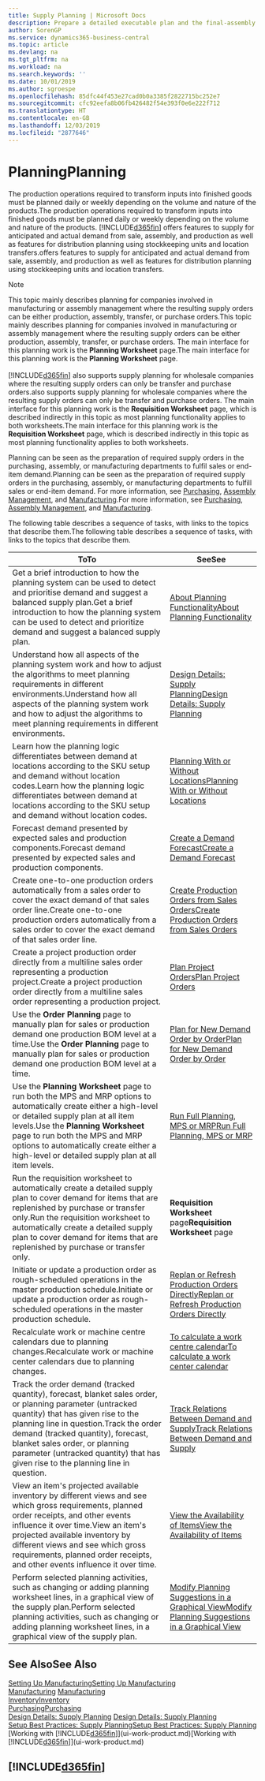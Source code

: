 ```yaml
---
title: Supply Planning | Microsoft Docs
description: Prepare a detailed executable plan and the final-assembly production schedule for sales and production demand.
author: SorenGP
ms.service: dynamics365-business-central
ms.topic: article
ms.devlang: na
ms.tgt_pltfrm: na
ms.workload: na
ms.search.keywords: ''
ms.date: 10/01/2019
ms.author: sgroespe
ms.openlocfilehash: 85dfc44f453e27cad0b0a3385f2822715bc252e7
ms.sourcegitcommit: cfc92eefa8b06fb426482f54e393f0e6e222f712
ms.translationtype: HT
ms.contentlocale: en-GB
ms.lasthandoff: 12/03/2019
ms.locfileid: "2877646"
---
```

# <a name="planning"></a><span data-ttu-id="ee516-103">Planning</span><span class="sxs-lookup"><span data-stu-id="ee516-103">Planning</span></span>
<span data-ttu-id="ee516-104">The production operations required to transform inputs into finished goods must be planned daily or weekly depending on the volume and nature of the products.</span><span class="sxs-lookup"><span data-stu-id="ee516-104">The production operations required to transform inputs into finished goods must be planned daily or weekly depending on the volume and nature of the products.</span></span> [!INCLUDE[d365fin](includes/d365fin_md.md)] <span data-ttu-id="ee516-105">offers features to supply for anticipated and actual demand from sale, assembly, and production as well as features for distribution planning using stockkeeping units and location transfers.</span><span class="sxs-lookup"><span data-stu-id="ee516-105">offers features to supply for anticipated and actual demand from sale, assembly, and production as well as features for distribution planning using stockkeeping units and location transfers.</span></span>

> [!NOTE]
> <span data-ttu-id="ee516-106">This topic mainly describes planning for companies involved in manufacturing or assembly management where the resulting supply orders can be either production, assembly, transfer, or purchase orders.</span><span class="sxs-lookup"><span data-stu-id="ee516-106">This topic mainly describes planning for companies involved in manufacturing or assembly management where the resulting supply orders can be either production, assembly, transfer, or purchase orders.</span></span> <span data-ttu-id="ee516-107">The main interface for this planning work is the **Planning Worksheet** page.</span><span class="sxs-lookup"><span data-stu-id="ee516-107">The main interface for this planning work is the **Planning Worksheet** page.</span></span><br /><br />
> [!INCLUDE[d365fin](includes/d365fin_md.md)] <span data-ttu-id="ee516-108">also supports supply planning for wholesale companies where the resulting supply orders can only be transfer and purchase orders.</span><span class="sxs-lookup"><span data-stu-id="ee516-108">also supports supply planning for wholesale companies where the resulting supply orders can only be transfer and purchase orders.</span></span> <span data-ttu-id="ee516-109">The main interface for this planning work is the **Requisition Worksheet** page, which is described indirectly in this topic as most planning functionality applies to both worksheets.</span><span class="sxs-lookup"><span data-stu-id="ee516-109">The main interface for this planning work is the **Requisition Worksheet** page, which is described indirectly in this topic as most planning functionality applies to both worksheets.</span></span>

<span data-ttu-id="ee516-110">Planning can be seen as the preparation of required supply orders in the purchasing, assembly, or manufacturing departments to fulfil sales or end-item demand.</span><span class="sxs-lookup"><span data-stu-id="ee516-110">Planning can be seen as the preparation of required supply orders in the purchasing, assembly, or manufacturing departments to fulfill sales or end-item demand.</span></span> <span data-ttu-id="ee516-111">For more information, see [Purchasing](purchasing-manage-purchasing.md), [Assembly Management](assembly-assemble-items.md), and [Manufacturing](production-manage-manufacturing.md).</span><span class="sxs-lookup"><span data-stu-id="ee516-111">For more information, see [Purchasing](purchasing-manage-purchasing.md), [Assembly Management](assembly-assemble-items.md), and [Manufacturing](production-manage-manufacturing.md).</span></span>

<span data-ttu-id="ee516-112">The following table describes a sequence of tasks, with links to the topics that describe them.</span><span class="sxs-lookup"><span data-stu-id="ee516-112">The following table describes a sequence of tasks, with links to the topics that describe them.</span></span>   

|<span data-ttu-id="ee516-113">**To**</span><span class="sxs-lookup"><span data-stu-id="ee516-113">**To**</span></span>|<span data-ttu-id="ee516-114">**See**</span><span class="sxs-lookup"><span data-stu-id="ee516-114">**See**</span></span>|  
|------------|-------------|  
|<span data-ttu-id="ee516-115">Get a brief introduction to how the planning system can be used to detect and prioritise demand and suggest a balanced supply plan.</span><span class="sxs-lookup"><span data-stu-id="ee516-115">Get a brief introduction to how the planning system can be used to detect and prioritize demand and suggest a balanced supply plan.</span></span>|[<span data-ttu-id="ee516-116">About Planning Functionality</span><span class="sxs-lookup"><span data-stu-id="ee516-116">About Planning Functionality</span></span>](production-about-planning-functionality.md)|
|<span data-ttu-id="ee516-117">Understand how all aspects of the planning system work and how to adjust the algorithms to meet planning requirements in different environments.</span><span class="sxs-lookup"><span data-stu-id="ee516-117">Understand how all aspects of the planning system work and how to adjust the algorithms to meet planning requirements in different environments.</span></span>|[<span data-ttu-id="ee516-118">Design Details: Supply Planning</span><span class="sxs-lookup"><span data-stu-id="ee516-118">Design Details: Supply Planning</span></span>](design-details-supply-planning.md)|
|<span data-ttu-id="ee516-119">Learn how the planning logic differentiates between demand at locations according to the SKU setup and demand without location codes.</span><span class="sxs-lookup"><span data-stu-id="ee516-119">Learn how the planning logic differentiates between demand at locations according to the SKU setup and demand without location codes.</span></span>|[<span data-ttu-id="ee516-120">Planning With or Without Locations</span><span class="sxs-lookup"><span data-stu-id="ee516-120">Planning With or Without Locations</span></span>](production-planning-with-without-locations.md)|
|<span data-ttu-id="ee516-121">Forecast demand presented by expected sales and production components.</span><span class="sxs-lookup"><span data-stu-id="ee516-121">Forecast demand presented by expected sales and production components.</span></span>|[<span data-ttu-id="ee516-122">Create a Demand Forecast</span><span class="sxs-lookup"><span data-stu-id="ee516-122">Create a Demand Forecast</span></span>](production-how-to-create-a-forecast.md)|  
|<span data-ttu-id="ee516-123">Create one-to-one production orders automatically from a sales order to cover the exact demand of that sales order line.</span><span class="sxs-lookup"><span data-stu-id="ee516-123">Create one-to-one production orders automatically from a sales order to cover the exact demand of that sales order line.</span></span>|[<span data-ttu-id="ee516-124">Create Production Orders from Sales Orders</span><span class="sxs-lookup"><span data-stu-id="ee516-124">Create Production Orders from Sales Orders</span></span>](production-how-to-create-production-orders-from-sales-orders.md)|
|<span data-ttu-id="ee516-125">Create a project production order directly from a multiline sales order representing a production project.</span><span class="sxs-lookup"><span data-stu-id="ee516-125">Create a project production order directly from a multiline sales order representing a production project.</span></span>|[<span data-ttu-id="ee516-126">Plan Project Orders</span><span class="sxs-lookup"><span data-stu-id="ee516-126">Plan Project Orders</span></span>](production-how-to-plan-project-orders.md)|
|<span data-ttu-id="ee516-127">Use the **Order Planning** page to manually plan for sales or production demand one production BOM level at a time.</span><span class="sxs-lookup"><span data-stu-id="ee516-127">Use the **Order Planning** page to manually plan for sales or production demand one production BOM level at a time.</span></span>|[<span data-ttu-id="ee516-128">Plan for New Demand Order by Order</span><span class="sxs-lookup"><span data-stu-id="ee516-128">Plan for New Demand Order by Order</span></span>](production-how-to-plan-for-new-demand.md)|
|<span data-ttu-id="ee516-129">Use the **Planning Worksheet** page to run both the MPS and MRP options to automatically create either a high-level or detailed supply plan at all item levels.</span><span class="sxs-lookup"><span data-stu-id="ee516-129">Use the **Planning Worksheet** page to run both the MPS and MRP options to automatically create either a high-level or detailed supply plan at all item levels.</span></span>|[<span data-ttu-id="ee516-130">Run Full Planning, MPS or MRP</span><span class="sxs-lookup"><span data-stu-id="ee516-130">Run Full Planning, MPS or MRP</span></span>](production-how-to-run-mps-and-mrp.md)|
|<span data-ttu-id="ee516-131">Run the requisition worksheet to automatically create a detailed supply plan to cover demand for items that are replenished by purchase or transfer only.</span><span class="sxs-lookup"><span data-stu-id="ee516-131">Run the requisition worksheet to automatically create a detailed supply plan to cover demand for items that are replenished by purchase or transfer only.</span></span>|<span data-ttu-id="ee516-132">**Requisition Worksheet** page</span><span class="sxs-lookup"><span data-stu-id="ee516-132">**Requisition Worksheet** page</span></span>|  
|<span data-ttu-id="ee516-133">Initiate or update a production order as rough-scheduled operations in the master production schedule.</span><span class="sxs-lookup"><span data-stu-id="ee516-133">Initiate or update a production order as rough-scheduled operations in the master production schedule.</span></span>|[<span data-ttu-id="ee516-134">Replan or Refresh Production Orders Directly</span><span class="sxs-lookup"><span data-stu-id="ee516-134">Replan or Refresh Production Orders Directly</span></span>](production-how-to-replan-refresh-production-orders.md)|
|<span data-ttu-id="ee516-135">Recalculate work or machine centre calendars due to planning changes.</span><span class="sxs-lookup"><span data-stu-id="ee516-135">Recalculate work or machine center calendars due to planning changes.</span></span>|[<span data-ttu-id="ee516-136">To calculate a work centre calendar</span><span class="sxs-lookup"><span data-stu-id="ee516-136">To calculate a work center calendar</span></span>](production-how-to-create-work-center-calendars.md#to-calculate-a-work-center-calendar)|
|<span data-ttu-id="ee516-137">Track the order demand (tracked quantity), forecast, blanket sales order, or planning parameter (untracked quantity) that has given rise to the planning line in question.</span><span class="sxs-lookup"><span data-stu-id="ee516-137">Track the order demand (tracked quantity), forecast, blanket sales order, or planning parameter (untracked quantity) that has given rise to the planning line in question.</span></span>|[<span data-ttu-id="ee516-138">Track Relations Between Demand and Supply</span><span class="sxs-lookup"><span data-stu-id="ee516-138">Track Relations Between Demand and Supply</span></span>](production-how-track-demand-supply.md)|
|<span data-ttu-id="ee516-139">View an item's projected available inventory by different views and see which gross requirements, planned order receipts, and other events influence it over time.</span><span class="sxs-lookup"><span data-stu-id="ee516-139">View an item's projected available inventory by different views and see which gross requirements, planned order receipts, and other events influence it over time.</span></span>|[<span data-ttu-id="ee516-140">View the Availability of Items</span><span class="sxs-lookup"><span data-stu-id="ee516-140">View the Availability of Items</span></span>](inventory-how-availability-overview.md)|  
|<span data-ttu-id="ee516-141">Perform selected planning activities, such as changing or adding planning worksheet lines, in a graphical view of the supply plan.</span><span class="sxs-lookup"><span data-stu-id="ee516-141">Perform selected planning activities, such as changing or adding planning worksheet lines, in a graphical view of the supply plan.</span></span>|[<span data-ttu-id="ee516-142">Modify Planning Suggestions in a Graphical View</span><span class="sxs-lookup"><span data-stu-id="ee516-142">Modify Planning Suggestions in a Graphical View</span></span>](production-how-to-modify-planning-suggestions-in-a-graphical-view.md)|

## <a name="see-also"></a><span data-ttu-id="ee516-143">See Also</span><span class="sxs-lookup"><span data-stu-id="ee516-143">See Also</span></span>
[<span data-ttu-id="ee516-144">Setting Up Manufacturing</span><span class="sxs-lookup"><span data-stu-id="ee516-144">Setting Up Manufacturing</span></span>](production-configure-production-processes.md)  
<span data-ttu-id="ee516-145">[Manufacturing](production-manage-manufacturing.md)  </span><span class="sxs-lookup"><span data-stu-id="ee516-145">[Manufacturing](production-manage-manufacturing.md)  </span></span>  
[<span data-ttu-id="ee516-146">Inventory</span><span class="sxs-lookup"><span data-stu-id="ee516-146">Inventory</span></span>](inventory-manage-inventory.md)  
[<span data-ttu-id="ee516-147">Purchasing</span><span class="sxs-lookup"><span data-stu-id="ee516-147">Purchasing</span></span>](purchasing-manage-purchasing.md)  
<span data-ttu-id="ee516-148">[Design Details: Supply Planning](design-details-supply-planning.md) </span><span class="sxs-lookup"><span data-stu-id="ee516-148">[Design Details: Supply Planning](design-details-supply-planning.md) </span></span>  
[<span data-ttu-id="ee516-149">Setup Best Practices: Supply Planning</span><span class="sxs-lookup"><span data-stu-id="ee516-149">Setup Best Practices: Supply Planning</span></span>](setup-best-practices-supply-planning.md)  
<span data-ttu-id="ee516-150">[Working with [!INCLUDE[d365fin](includes/d365fin_md.md)]](ui-work-product.md)</span><span class="sxs-lookup"><span data-stu-id="ee516-150">[Working with [!INCLUDE[d365fin](includes/d365fin_md.md)]](ui-work-product.md)</span></span>

## [!INCLUDE[d365fin](includes/free_trial_md.md)]  
